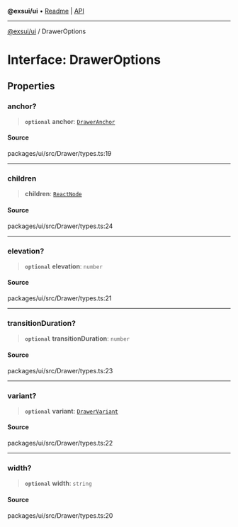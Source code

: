 **@exsui/ui** • [Readme](../README.md) \| [API](../globals.md)

***

[@exsui/ui](../README.md) / DrawerOptions

# Interface: DrawerOptions

## Properties

### anchor?

> **`optional`** **anchor**: [`DrawerAnchor`](../type-aliases/DrawerAnchor.md)

#### Source

packages/ui/src/Drawer/types.ts:19

***

### children

> **children**: [`ReactNode`](../-internal-/type-aliases/ReactNode.md)

#### Source

packages/ui/src/Drawer/types.ts:24

***

### elevation?

> **`optional`** **elevation**: `number`

#### Source

packages/ui/src/Drawer/types.ts:21

***

### transitionDuration?

> **`optional`** **transitionDuration**: `number`

#### Source

packages/ui/src/Drawer/types.ts:23

***

### variant?

> **`optional`** **variant**: [`DrawerVariant`](../type-aliases/DrawerVariant.md)

#### Source

packages/ui/src/Drawer/types.ts:22

***

### width?

> **`optional`** **width**: `string`

#### Source

packages/ui/src/Drawer/types.ts:20
